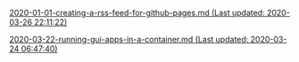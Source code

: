 

[2020-01-01-creating-a-rss-feed-for-github-pages.md (Last updated: 2020-03-26 22:11:22)](_posts/2020-01-01-creating-a-rss-feed-for-github-pages.md)

[2020-03-22-running-gui-apps-in-a-container.md (Last updated: 2020-03-24 06:47:40)](_posts/2020-03-22-running-gui-apps-in-a-container.md)


